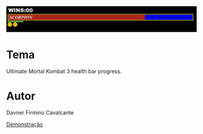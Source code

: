 
<img src="/UMK3 health bar.png" alt="UMK3 health bar">

# Tema

Ultimate Mortal Kombat 3 health bar progress.

# Autor

Davner Firmino Cavalcante

[Demonstração](blob:chrome-extension://eapecadlmfblmnfnojebefkbginhggeh/2624f471-af71-43e6-ab9d-e0dd71635a8f)